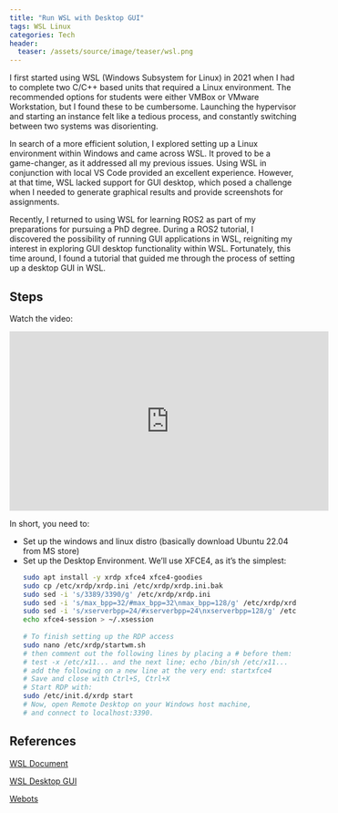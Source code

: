 ```yaml
---
title: "Run WSL with Desktop GUI"
tags: WSL Linux
categories: Tech
header:
  teaser: /assets/source/image/teaser/wsl.png
---
```


I first started using WSL (Windows Subsystem for Linux) in 2021 when I had to complete two C/C++ based units that required a Linux environment. The recommended options for students were either VMBox or VMware Workstation, but I found these to be cumbersome. Launching the hypervisor and starting an instance felt like a tedious process, and constantly switching between two systems was disorienting.

In search of a more efficient solution, I explored setting up a Linux environment within Windows and came across WSL. It proved to be a game-changer, as it addressed all my previous issues. Using WSL in conjunction with local VS Code provided an excellent experience. However, at that time, WSL lacked support for GUI desktop, which posed a challenge when I needed to generate graphical results and provide screenshots for assignments.

Recently, I returned to using WSL for learning ROS2 as part of my preparations for pursuing a PhD degree. During a ROS2 tutorial, I discovered the possibility of running GUI applications in WSL, reigniting my interest in exploring GUI desktop functionality within WSL. Fortunately, this time around, I found a tutorial that guided me through the process of setting up a desktop GUI in WSL.

## Steps

Watch the video:

<iframe width="560" height="315" src="https://www.youtube.com/embed/QC7a9nowsz8" frameborder="0" allowfullscreen></iframe>


In short, you need to:

 - Set up the windows and linux distro (basically download Ubuntu 22.04 from MS store)
 - Set up the Desktop Environment. We’ll use XFCE4, as it’s the simplest:
   ```bash
   sudo apt install -y xrdp xfce4 xfce4-goodies
   sudo cp /etc/xrdp/xrdp.ini /etc/xrdp/xrdp.ini.bak
   sudo sed -i 's/3389/3390/g' /etc/xrdp/xrdp.ini
   sudo sed -i 's/max_bpp=32/#max_bpp=32\nmax_bpp=128/g' /etc/xrdp/xrdp.ini
   sudo sed -i 's/xserverbpp=24/#xserverbpp=24\nxserverbpp=128/g' /etc/xrdp/xrdp.ini
   echo xfce4-session > ~/.xsession
    
   # To finish setting up the RDP access
   sudo nano /etc/xrdp/startwm.sh
   # then comment out the following lines by placing a # before them: 
   # test -x /etc/x11... and the next line; echo /bin/sh /etc/x11...
   # add the following on a new line at the very end: startxfce4
   # Save and close with Ctrl+S, Ctrl+X
   # Start RDP with: 
   sudo /etc/init.d/xrdp start
   # Now, open Remote Desktop on your Windows host machine, 
   # and connect to localhost:3390.
   ```


## References

[WSL Document](https://learn.microsoft.com/en-us/windows/wsl/)

[WSL Desktop GUI](https://hub.tcno.co/windows/wsl/desktop-gui/)

[Webots](https://docs.ros.org/en/humble/Tutorials/Advanced/Simulators/Webots/Installation-Windows.html)